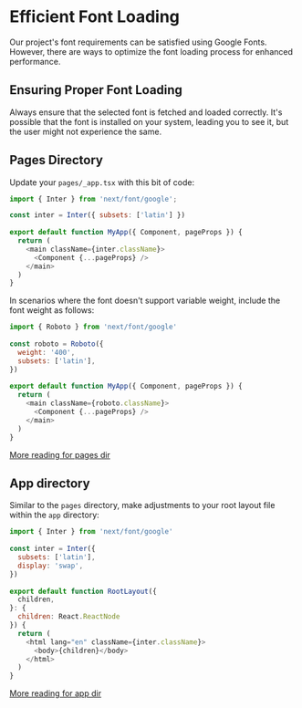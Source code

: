 # Efficient Font Loading

Our project's font requirements can be satisfied using Google Fonts. However, there are ways to optimize the font loading process for enhanced performance.

## Ensuring Proper Font Loading

Always ensure that the selected font is fetched and loaded correctly. It's possible that the font is installed on your system, leading you to see it, but the user might not experience the same.

## Pages Directory

Update your `pages/_app.tsx` with this bit of code:

```js
import { Inter } from 'next/font/google';

const inter = Inter({ subsets: ['latin'] })
 
export default function MyApp({ Component, pageProps }) {
  return (
    <main className={inter.className}>
      <Component {...pageProps} />
    </main>
  )
}
```

In scenarios where the font doesn't support variable weight, include the font weight as follows:

```js
import { Roboto } from 'next/font/google'
 
const roboto = Roboto({
  weight: '400',
  subsets: ['latin'],
})
 
export default function MyApp({ Component, pageProps }) {
  return (
    <main className={roboto.className}>
      <Component {...pageProps} />
    </main>
  )
}
```

[More reading for pages dir](https://nextjs.org/docs/pages/building-your-application/optimizing/fonts)

## App directory

Similar to the `pages` directory, make adjustments to your root layout file within the `app` directory:

```js
import { Inter } from 'next/font/google'
 
const inter = Inter({
  subsets: ['latin'],
  display: 'swap',
})
 
export default function RootLayout({
  children,
}: {
  children: React.ReactNode
}) {
  return (
    <html lang="en" className={inter.className}>
      <body>{children}</body>
    </html>
  )
}
```

[More reading for app dir](https://nextjs.org/docs/app/building-your-application/optimizing/fonts)
